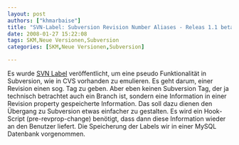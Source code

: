 ```yaml
---
layout: post
authors: ["khmarbaise"]
title: "SVN-Label: Subversion Revision Number Aliases - Releas 1.1 beta"
date: 2008-01-27 15:22:08
tags: SKM,Neue Versionen,Subversion
categories: [SKM,Neue Versionen,Subversion]

---
```

Es wurde <a href="http://svnlabel.remynet.org/"  title="SVN Label">SVN Label</a> veröffentlicht, um eine pseudo Funktionalität in Subversion, wie in CVS vorhanden zu emulieren. Es geht darum, einer Revision einen sog. Tag zu geben. Aber eben keinen Subversion Tag, der ja technisch betrachtet auch ein Branch ist, sondern eine Information in einer Revision property gespeicherte Information. Das soll dazu dienen den Übergang zu Subversion etwas einfacher zu gestalten. Es wird ein Hook-Script (pre-revprop-change) benötigt, dass dann diese Information wieder an den Benutzer liefert. Die Speicherung der Labels wir in einer MySQL Datenbank vorgenommen.
